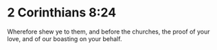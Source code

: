 # 2 Corinthians 8:24

Wherefore shew ye to them, and before the churches, the proof of your love, and of our boasting on your behalf.